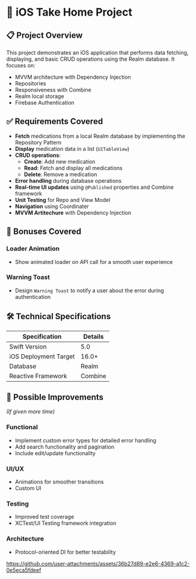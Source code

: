 # 📱 iOS Take Home Project

## 📋 Project Overview
This project demonstrates an iOS application that performs data fetching, displaying, and basic CRUD operations using the Realm database. It focuses on:
- MVVM architecture with Dependency Injection
- Repositories
- Responsiveness with Combine
- Realm local storage
- Firebase Authentication

## ✅ Requirements Covered
- **Fetch** medications from a local Realm database by implementing the Repository Pattern
- **Display** medication data in a list (`UITableView`)
- **CRUD operations**:
  - **Create**: Add new medication
  - **Read**: Fetch and display all medications
  - **Delete**: Remove a medication
- **Error handling** during database operations
- **Real-time UI updates** using `@Published` properties and Combine framework
- **Unit Testing** for Repo and View Model
- **Navigation** using Coordinater
- **MVVM Artitechure** with Dependency Injection


## 🎯 Bonuses Covered
### Loader Animation
- Show animated loader on API call for a smooth user experience
### Warning Toast
- Design `Warning Toast` to notify a user about the error during authentication

## 🛠 Technical Specifications
| Specification          | Details               |
|------------------------|-----------------------|
| Swift Version          | 5.0                   |
| iOS Deployment Target  | 16.0+                 |
| Database               | Realm                 |
| Reactive Framework     | Combine               |

## 🚀 Possible Improvements
_(If given more time)_

### Functional
- Implement custom error types for detailed error handling
- Add search functionality and pagination
- Include edit/update functionality

### UI/UX
- Animations for smoother transitions
- Custom UI

### Testing
- Improved test coverage
- XCTest/UI Testing framework integration

### Architecture
- Protocol-oriented DI for better testability

https://github.com/user-attachments/assets/36b27d89-e2e6-4369-a1c2-0e5eca5fdeef

